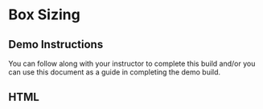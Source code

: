 # Box Sizing

## Demo Instructions
You can follow along with your instructor to complete this build and/or you can use this document as a guide in completing the demo build.

## HTML
